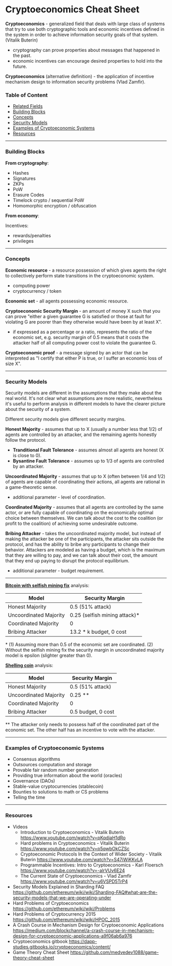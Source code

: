 # Cryptoeconomics Cheat Sheet

**Cryptoeconomics**  - generalized field that deals with large class of systems that try to use both 
cryptographic tools and economic incentives defined in the system in order to achieve information security goals 
of that system. (Vitalik Buterin)
 - cryptography can prove properties about messages that happened in the past.
 - economic incentives can encourage desired properties to hold into the future.

**Cryptoeconomics** (alternative definition) - the application of incentive mechanism design to information 
 security problems (Vlad Zamfir).

### Table of Content

- [Related Fields](#related-fields)
- [Building Blocks](#building-blocks)
- [Concepts](#concepts)
- [Security Models](#security-models)
- [Examples of Cryptoeconomic Systems](#examples-of-cryptoeconomic-systems)
- [Resources](#resources)

---

### Building Blocks

**From cryptography**:

- Hashes
- Signatures
- ZKPs
- PoW
- Erasure Codes
- Timelock crypto / sequential PoW
- Homomorphic encryption / obfuscation

**From economy**:

Incentives: 

- rewards/penalties
- privileges

---

### Concepts

**Economic resource** - a resource possession of which gives agents the right to collectively perform state transitions 
in the cryptoeconomic system.
 - computing power
 - cryptocurrency / token

**Economic set** - all agents possessing economic resource.

**Cryptoeconomic Security Margin** - an amount of money X such that you can prove "either a given guarantee G is 
satisfied or those at fault for violating G are poorer than they otherwise would have been by at least X".
 - if expressed as a percentage or a ratio, represents the ratio of the economic set, e.g. security margin of 0.5
 means that it costs the attacker half of all computing power cost to violate the guarantee G.
 

**Cryptoeconomic proof** - a message signed by an actor that can be interpreted as "I certify that either P is true,
or I suffer an economic loss of size X".

---

### Security Models

Security models are different in the assumptions that they make about the real world. It's not clear what assumptions
are more realistic, nevertheless it's useful to perform analysis in different models to have the clearer picture about
the security of a system.

Different security models give different security margins.

**Honest Majority** - assumes that up to X (usually a number less that 1/2) of agents are controlled by an attacker, 
and the remaining agents honestly follow the protocol.
 - **Tranditional Fault Tolerance** - assumes almost all agents are honest (X is close to 0).
 - **Bysantine Fault Tolerance** - assumes up to 1/3 of agents are controlled by an attacker.

**Uncoordinated Majority** - assumes that up to X (often between 1/4 and 1/2) of agents are capable of coordinating 
their actions, all agents are rational in a game-theoretic sense.
 - additional parameter - level of coordination.

**Coordinated Majority** - assumes that all agents are controlled by the same actor, or are fully capable of coordinating 
on the economically optimal choice between themselves. We can talk about the cost to the coalition 
(or profit to the coalition) of achieving some undesirable outcome.

**Bribing Attacker** - takes the uncoordinated majority model, but instead of making the attacker be one of the participants, 
the attacker sits outside the protocol, and has the ability to bribe any participants to change their behavior. 
Attackers are modeled as having a budget, which is the maximum that they are willing to pay, and we can talk about 
their cost, the amount that they end up paying to disrupt the protocol equilibrium.
 - additional parameter - budget requirement.
 
---

**[Bitcoin with selfish mining fix](https://arxiv.org/abs/1311.0243)** analysis:

| Model | Security Margin |
| ---  | --- |
| Honest Majority | 0.5 (51% attack) | 
| Uncoordinated Majority | 0.25 (selfish mining attack)* |
| Coordinated Majority | 0 |
| Bribing Attacker | 13.2 * k budget, 0 cost |

<nowiki>*</nowiki> (1) Assuming more than 0.5 of the economic set are coordinated.
(2) Without the selfish mining fix the security margin in uncoordinated majority model is epsilon 
(slighter greater than 0).
 
**[Shelling coin](https://blog.ethereum.org/2015/01/28/p-epsilon-attack/)** analysis:

| Model | Security Margin |
| ---  | --- |
| Honest Majority | 0.5 (51% attack) | 
| Uncoordinated Majority | 0.25 ** |
| Coordinated Majority | 0 |
| Bribing Attacker | 0.5 budget, 0 cost |

** The attacker only needs to possess half of the coordinated part of the economic set. 
The other half has an incentive to vote with the attacker. 

---

### Examples of Cryptoeconomic Systems

 - Consensus algorithms
 - Outsources computation and storage
 - Provable fair random number generation
 - Providing true information about the world (oracles)
 - Governance (DAOs)
 - Stable-value cryptocurrencies (stablecoin)
 - Bounties to solutions to math or CS problems
 - Telling the time

---

### Resources

- Videos
  - Introduction to Cryptoeconomics - Vitalik Buterin https://www.youtube.com/watch?v=pKqdjaH1dRo
  - Hard problems in Cryptoeconomics - Vitalik Buterin https://www.youtube.com/watch?v=p5qwbOkCZSc
  - Cryptoeconomic Protocols In the Context of Wider Society - Vitalik Buterin https://www.youtube.com/watch?v=S47iWiKKvLA
  - Programmable Incentives: Intro to Cryptoeconomics - Karl Floersch https://www.youtube.com/watch?v=-alrVUv6E24
  - The Current State of Cryptoeconomics - Vlad Zamfir https://www.youtube.com/watch?v=u6VSPD5TrP4
- Security Models Explained in Sharding FAQ https://github.com/ethereum/wiki/wiki/Sharding-FAQ#what-are-the-security-models-that-we-are-operating-under
- Hard Problems of Cryptoeconomics https://github.com/ethereum/wiki/wiki/Problems
- Hard Problems of Cryptocurrency 2015 https://github.com/ethereum/wiki/wiki/HPOC_2015
- A Crash Course in Mechanism Design for Cryptoeconomic Applications https://medium.com/blockchannel/a-crash-course-in-mechanism-design-for-cryptoeconomic-applications-a9f06ab6a976
- Cryptoeconomics gitbook https://dapp-studies.gitbooks.io/cryptoeconomics/content/
- Game Theory Cheat Sheet https://github.com/medvedev1088/game-theory-cheat-sheet

